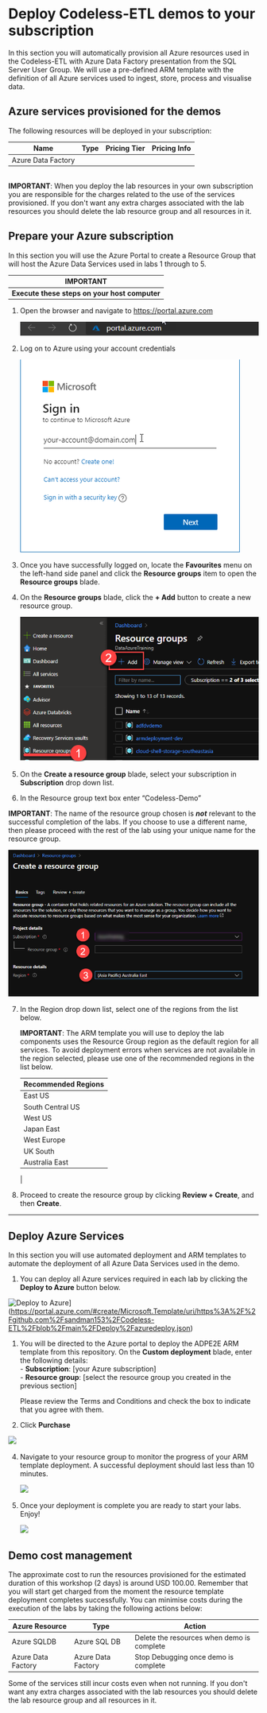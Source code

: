 # Deploy Codeless-ETL demos to your subscription

In this section you will automatically provision all Azure resources used in the Codeless-ETL with Azure Data Factory presentation from the SQL Server User Group. We will use a pre-defined ARM template with the definition of all Azure services used to ingest, store, process and visualise data.


## Azure services provisioned for the demos
The following resources will be deployed in your subscription:

| Name               | Type | Pricing Tier | Pricing Info |
| ------------------ | ---- | ------------ | ------------ |
| Azure Data Factory |

 <br>**IMPORTANT**: When you deploy the lab resources in your own subscription you are responsible for the charges related to the use of the services provisioned. If you don't want any extra charges associated with the lab resources you should delete the lab resource group and all resources in it.

 ## Prepare your Azure subscription
In this section you will use the Azure Portal to create a Resource Group that will host the Azure Data Services used in labs 1 through to 5.

**IMPORTANT**|
-------------|
**Execute these steps on your host computer**|

1.	Open the browser and navigate to https://portal.azure.com

    ![](./Media/Demo-001.png)

2.	Log on to Azure using your account credentials

    ![](./Media/Demo-002.png)

3.	Once you have successfully logged on, locate the **Favourites** menu on the left-hand side panel and click the **Resource groups** item to open the **Resource groups** blade.

4.	On the **Resource groups** blade, click the **+ Add** button to create a new resource group.

    ![](./Media/Demo-003.png)

5.	On the **Create a resource group** blade, select your subscription in **Subscription** drop down list.

6.	In the Resource group text box enter “Codeless-Demo”

   **IMPORTANT**: The name of the resource group chosen is ***not*** relevant to the successful completion of the labs. If you choose to use a different name, then please proceed with the rest of the lab using your unique name for the resource group. 
   
   ![](./Media/Demo-004.png) 


7.	In the Region drop down list, select one of the regions from the list below.

    **IMPORTANT**: The ARM template you will use to deploy the lab components uses the Resource Group region as the default region for all services. To avoid deployment errors when services are not available in the region selected, please use one of the recommended regions in the list below.

    Recommended Regions |
    ------------------- |
    East US |
    South Central US |
    West US |
    Japan East |
    West Europe |
    UK South |
    Australia East |
    | 
    


8.	Proceed to create the resource group by clicking **Review + Create**, and then **Create**.


-------------------------------------

## Deploy Azure Services
In this section you will use automated deployment and ARM templates to automate the deployment of all Azure Data Services used in the demo.

1. You can deploy all Azure services required in each lab by clicking the **Deploy to Azure** button below.

![Deploy to Azure](https://aka.ms/deploytoazurebutton)](https://portal.azure.com/#create/Microsoft.Template/uri/https%3A%2F%2Fgithub.com%2Fsandman153%2FCodeless-ETL%2Fblob%2Fmain%2FDeploy%2Fazuredeploy.json)

1. You will be directed to the Azure portal to deploy the ADPE2E ARM template from this repository. On the **Custom deployment** blade, enter the following details:
    <br>- **Subscription**: [your Azure subscription]
    <br>- **Resource group**: [select the resource group you created in the previous section]

    Please review the Terms and Conditions and check the box to indicate that you agree with them.

2. Click **Purchase**

![](./Media/Lab0-Image10.png)

4. Navigate to your resource group to monitor the progress of your ARM template deployment. A successful deployment should last less than 10 minutes.

    ![](./Media/Lab0-Image11.png)

5. Once your deployment is complete you are ready to start your labs. Enjoy!

    ![](./Media/Lab0-Image09.png)

## Demo cost management

The approximate cost to run the resources provisioned for the estimated duration of this workshop (2 days) is around USD 100.00. Remember that you will start get charged from the moment the resource template deployment completes successfully. You can minimise costs during the execution of the labs by taking the following actions below:

| Azure Resource     | Type               | Action                                     |
| ------------------ | ------------------ | ------------------------------------------ |
| Azure SQLDB        | Azure SQL DB       | Delete the resources when demo is complete |
| Azure Data Factory | Azure Data Factory | Stop Debugging once demo is complete       |

Some of the services still incur costs even when not running. If you don't want any extra charges associated with the lab resources you should delete the lab resource group and all resources in it.